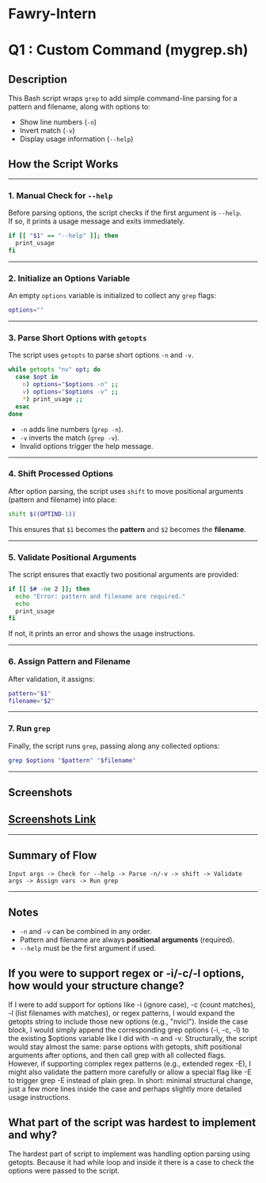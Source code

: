 # Fawry-Intern


# Q1 : Custom Command (mygrep.sh)

## Description

This Bash script wraps `grep` to add simple command-line parsing for a pattern and filename, along with options to:

- Show line numbers (`-n`)
- Invert match (`-v`)
- Display usage information (`--help`)

## How the Script Works

---

### 1. Manual Check for `--help`
Before parsing options, the script checks if the first argument is `--help`.  
If so, it prints a usage message and exits immediately.

```bash
if [[ "$1" == "--help" ]]; then
  print_usage
fi
```

---

### 2. Initialize an Options Variable
An empty `options` variable is initialized to collect any `grep` flags:

```bash
options=""
```

---

### 3. Parse Short Options with `getopts`
The script uses `getopts` to parse short options `-n` and `-v`.

```bash
while getopts "nv" opt; do
  case $opt in
    n) options="$options -n" ;;
    v) options="$options -v" ;;
    *) print_usage ;;
  esac
done
```
- `-n` adds line numbers (`grep -n`).
- `-v` inverts the match (`grep -v`).
- Invalid options trigger the help message.

---

### 4. Shift Processed Options
After option parsing, the script uses `shift` to move positional arguments (pattern and filename) into place:

```bash
shift $((OPTIND-1))
```
This ensures that `$1` becomes the **pattern** and `$2` becomes the **filename**.

---

### 5. Validate Positional Arguments
The script ensures that exactly two positional arguments are provided:

```bash
if [[ $# -ne 2 ]]; then
  echo "Error: pattern and filename are required."
  echo
  print_usage
fi
```
If not, it prints an error and shows the usage instructions.

---

### 6. Assign Pattern and Filename
After validation, it assigns:

```bash
pattern="$1"
filename="$2"
```

---

### 7. Run `grep`
Finally, the script runs `grep`, passing along any collected options:

```bash
grep $options "$pattern" "$filename"
```


---

## Screenshots

  [Screenshots Link](https://drive.google.com/drive/folders/1SEficuy6ZTC4JKv6P66iorcNxDBbte1K?usp=sharing)
---


---

## Summary of Flow

```
Input args -> Check for --help -> Parse -n/-v -> shift -> Validate args -> Assign vars -> Run grep
```

---

## Notes

- `-n` and `-v` can be combined in any order.
- Pattern and filename are always **positional arguments** (required).
- `--help` must be the first argument if used.


##  If you were to support regex or -i/-c/-l options, how would your structure change?

If I were to add support for options like -i (ignore case), -c (count matches), -l (list filenames with matches), or regex patterns, I would expand the getopts string to include those new options (e.g., "nvicl"). Inside the case block, I would simply append the corresponding grep options (-i, -c, -l) to the existing $options variable like I did with -n and -v. Structurally, the script would stay almost the same: parse options with getopts, shift positional arguments after options, and then call grep with all collected flags. However, if supporting complex regex patterns (e.g., extended regex -E), I might also validate the pattern more carefully or allow a special flag like -E to trigger grep -E instead of plain grep.
In short: minimal structural change, just a few more lines inside the case and perhaps slightly more detailed usage instructions.


##  What part of the script was hardest to implement and why?

The hardest part of script to implement was handling option parsing using getopts. Because it had while loop and inside it there is a case to check the options were passed to the script.

